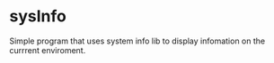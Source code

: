 # sysInfo

Simple program that uses system info lib to display infomation on the currrent enviroment.
